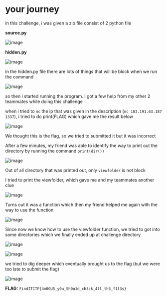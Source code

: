 # **your journey**

in this challenge, i was given a zip file consist of 2 python file

**source.py**

![image](https://github.com/Bepe2306/CTF-Write-Up/assets/153899054/a4861926-5742-4e2f-b7f7-e6e80b8e24fa)

**hidden.py**

![image](https://github.com/Bepe2306/CTF-Write-Up/assets/153899054/845dc714-6bb6-4a54-a671-e6ac14ff9111)

in the hidden.py file there are lots of things that will be block when we run the command

![image](https://github.com/Bepe2306/CTF-Write-Up/assets/153899054/b9c31835-c902-49f1-bfd7-04b4d1d5ba91)

so then i started running the program. I got a few help from my other 2 teammates while doing this challenge

when i tried to `nc` the ip that was given in the description (`nc 103.191.63.187 1337`), i tried to do print(FLAG) which gave me the result below

![image](https://github.com/Bepe2306/CTF-Write-Up/assets/153899054/9a546581-11ce-4e24-bb51-b8c2d808d82a)

We thought this is the flag, so we tried to submitted it but it was incorrect

After a few minutes, my friend was able to identify the way to print out the directory by running the command `print(dir())`

![image](https://github.com/Bepe2306/CTF-Write-Up/assets/153899054/b9a45db1-b991-4421-a99f-afc2a9aa8f7e)

Out of all directory that was printed out, only `viewfolder` is not block

I tried to print the viewfolder, which gave me and my teammates another clue

![image](https://github.com/Bepe2306/CTF-Write-Up/assets/153899054/8833061e-668e-40d6-bfe2-14040da9bc0a)

Turns out it was a function which then my friend helped me again with the way to use the function

![image](https://github.com/Bepe2306/CTF-Write-Up/assets/153899054/408745cf-5f61-48a5-b1c6-6ee1e766a5d9)

Since now we know how to use the viewfolder function, we tried to got into some directories which we finally ended up at challenge directory

![image](https://github.com/Bepe2306/CTF-Write-Up/assets/153899054/2f01ac25-754a-46e3-b503-ea973b6df562)

![image](https://github.com/Bepe2306/CTF-Write-Up/assets/153899054/c76b65ca-4b52-4de2-9f69-3fc0a9d35326)

we tried to dig deeper which eventually brought us to the flag (but we were too late to submit the flag)

![image](https://github.com/Bepe2306/CTF-Write-Up/assets/153899054/62e5af1a-7e73-4c32-b57e-02450a992eda)

**FLAG:** `FindITCTF{4m0GU5_y0u_Sh0u1d_ch3ck_4ll_th3_f1l3s}`
